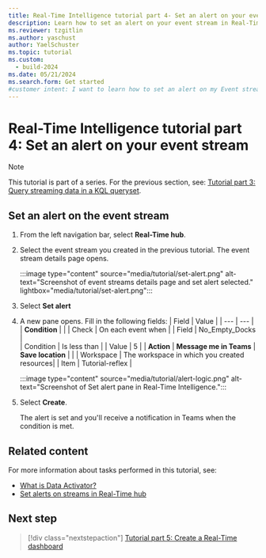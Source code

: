 ```yaml
---
title: Real-Time Intelligence tutorial part 4- Set an alert on your event stream
description: Learn how to set an alert on your event stream in Real-Time Intelligence.
ms.reviewer: tzgitlin
ms.author: yaschust
author: YaelSchuster
ms.topic: tutorial
ms.custom:
  - build-2024
ms.date: 05/21/2024
ms.search.form: Get started
#customer intent: I want to learn how to set an alert on my Event stream in Real-Time Intelligence.
---
```

# Real-Time Intelligence tutorial part 4: Set an alert on your event stream

> [!NOTE]
> This tutorial is part of a series. For the previous section, see: [Tutorial part 3: Query streaming data in a KQL queryset](tutorial-3-query-data.md).

## Set an alert on the event stream

1. From the left navigation bar, select **Real-Time hub**.
1. Select the event stream you created in the previous tutorial.
    The event stream details page opens.
    
    :::image type="content" source="media/tutorial/set-alert.png" alt-text="Screenshot of event streams details page and set alert selected." lightbox="media/tutorial/set-alert.png":::

1. Select **Set alert**
1. A new pane opens. Fill in the following fields:
    | Field | Value |
    | --- | --- |
    | **Condition** |  |
    | Check | On each event when |
    | Field | No_Empty_Docks |  
    | Condition | Is less than |
    | Value | 5 |
    | **Action** |  **Message me in Teams**
    | **Save location** | | 
    | Workspace | The workspace in which you created resources|
    | Item | Tutorial-reflex |

    :::image type="content" source="media/tutorial/alert-logic.png" alt-text="Screenshot of Set alert pane in Real-Time Intelligence.":::

1. Select **Create**.

    The alert is set and you'll receive a notification in Teams when the condition is met.

## Related content

For more information about tasks performed in this tutorial, see:
* [What is Data Activator?](../data-activator/data-activator-introduction.md)
* [Set alerts on streams in Real-Time hub](../real-time-hub/set-alerts-data-streams.md)

## Next step

> [!div class="nextstepaction"]
> [Tutorial part 5: Create a Real-Time dashboard](tutorial-5-create-dashboard.md)
